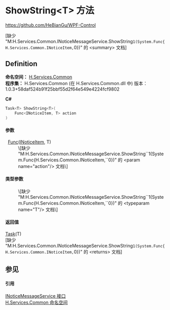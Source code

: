 # ShowString&lt;T&gt; 方法
https://github.com/HeBianGu/WPF-Control

\[缺少 "M:H.Services.Common.INoticeMessageService.ShowString``1(System.Func{H.Services.Common.INoticeItem,``0})" 的 &lt;summary&gt; 文档\]



## Definition
**命名空间：** <a href="b9cdd84f-6623-a51a-f53b-465103ced202">H.Services.Common</a>  
**程序集：** H.Services.Common (在 H.Services.Common.dll 中) 版本：1.0.3+58daf524b91f25bbf55d2f64e549e4224fcf9802

**C#**
``` C#
Task<T> ShowString<T>(
	Func<INoticeItem, T> action
)

```



#### 参数
<dl><dt>  <a href="https://learn.microsoft.com/dotnet/api/system.func-2" target="_blank" rel="noopener noreferrer">Func</a>(<a href="8ea49271-30cb-286d-b418-6c53fda1afe7">INoticeItem</a>, T)</dt><dd>\[缺少 "M:H.Services.Common.INoticeMessageService.ShowString``1(System.Func{H.Services.Common.INoticeItem,``0})" 的 &lt;param name="action"/&gt; 文档\]</dd></dl>

#### 类型参数
<dl><dt /><dd>\[缺少 "M:H.Services.Common.INoticeMessageService.ShowString``1(System.Func{H.Services.Common.INoticeItem,``0})" 的 &lt;typeparam name="T"/&gt; 文档\]</dd></dl>

#### 返回值
<a href="https://learn.microsoft.com/dotnet/api/system.threading.tasks.task-1" target="_blank" rel="noopener noreferrer">Task</a>(T)  
\[缺少 "M:H.Services.Common.INoticeMessageService.ShowString``1(System.Func{H.Services.Common.INoticeItem,``0})" 的 &lt;returns&gt; 文档\]

## 参见


#### 引用
<a href="b287a3dc-f538-e25b-8b74-1edb6760f4db">INoticeMessageService 接口</a>  
<a href="b9cdd84f-6623-a51a-f53b-465103ced202">H.Services.Common 命名空间</a>  
